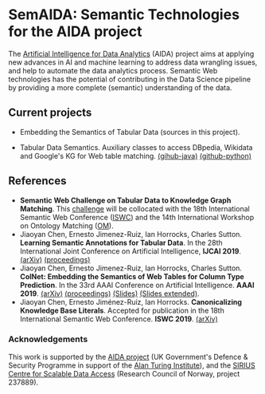 # SemAIDA: Semantic Technologies for the AIDA project

The [Artificial Intelligence for Data Analytics](https://www.turing.ac.uk/research/research-projects/artificial-intelligence-data-analytics-aida) (AIDA) project aims at applying new advances in AI and machine learning to address data wrangling issues, and help to automate the data analytics process. Semantic Web technologies has the potential of contributing in the Data Science pipeline by providing a more complete (semantic) understanding of the data. 


## Current projects

- Embedding the Semantics of Tabular Data (sources in this project).

- Tabular Data Semantics.  Auxiliary classes to access DBpedia, Wikidata and Google's KG for Web table matching. [(gihub-java)](https://github.com/ernestojimenezruiz/tabular-data-semantics) [(github-python)](https://github.com/ernestojimenezruiz/tabular-data-semantics-py)



## References

- **Semantic Web Challenge on Tabular Data to Knowledge Graph Matching**. This [challenge](http://www.cs.ox.ac.uk/isg/challenges/sem-tab/) will be collocated with the 18th International Semantic Web Conference ([ISWC](https://iswc2019.semanticweb.org/)) and the 14th International Workshop on Ontology Matching ([OM](http://om2019.ontologymatching.org/)). 
- Jiaoyan Chen, Ernesto Jimenez-Ruiz, Ian Horrocks, Charles Sutton. **Learning Semantic Annotations for Tabular Data**. In the 28th International Joint Conference on Artificial Intelligence, **IJCAI 2019**. [(arXiv)](https://arxiv.org/abs/1906.00781) [(proceedings)](https://www.ijcai.org/proceedings/2019/289) 
- Jiaoyan Chen, Ernesto Jimenez-Ruiz, Ian Horrocks, Charles Sutton. **ColNet: Embedding the Semantics of Web Tables for Column Type Prediction**. In the 33rd AAAI Conference on Artificial Intelligence. **AAAI 2019**. [(arXiv)](https://arxiv.org/abs/1811.01304) [(proceedings)](https://aaai.org/ojs/index.php/AAAI/article/view/3765)  [(Slides)](https://github.com/alan-turing-institute/SemAIDA/raw/master/AAAI19_ColNet_Slide.pdf) [(Slides extended)](https://github.com/alan-turing-institute/SemAIDA/raw/master/AIDA_ColNet_Slides_extended.pdf).
- Jiaoyan Chen, Ernesto Jiménez-Ruiz, Ian Horrocks. **Canonicalizing Knowledge Base Literals**. Accepted for publication in the 18th International Semantic Web Conference. **ISWC 2019**. [(arXiv)](https://arxiv.org/abs/1906.11180) 


### Acknowledgements

This work is supported by the [AIDA project](https://www.turing.ac.uk/research/research-projects/artificial-intelligence-data-analytics-aida) (UK Government's Defence & Security Programme in support of the [Alan Turing Institute](https://www.turing.ac.uk/)), and the [SIRIUS Centre for Scalable Data Access](http://sirius-labs.no/) (Research Council of Norway, project 237889).
